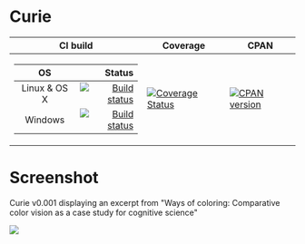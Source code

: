# Curie

<table>
	<thead>
		<tr>
			<th>CI build</th>
			<th>Coverage</th>
			<th>CPAN</th>
		</tr>
	</thead>
	<tr>
		<td>
			<table>
				<thead>
					<tr>
						<th align="center">OS</th>
						<th align="right">Status</th>
					</tr>
				</thead>
				<tr>
					<td align="center">Linux &amp; OS X</td>
					<td align="right">
						<!-- [![Build Status](https://travis-ci.org/project-renard/curie.svg?branch=master)](https://travis-ci.org/project-renard/curie) -->
						<a href="https://travis-ci.org/project-renard/curie"><img src="https://travis-ci.org/project-renard/curie.svg?branch=master" alt="Build status" /></a>
					</td>
				</tr>
				<tr>
					<td align="center"> Windows </td>
					<td align="right">
						<!-- [![Build status](https://ci.appveyor.com/api/projects/status/d1oln5wwo7rkyxp0/branch/master?svg=true)](https://ci.appveyor.com/project/zmughal/curie/branch/master) -->
						<a href="https://ci.appveyor.com/project/zmughal/curie/branch/master"><img src="https://ci.appveyor.com/api/projects/status/d1oln5wwo7rkyxp0/branch/master?svg=true" alt="Build status" /></a>
					</td>
				</tr>
			</table>
		</td>
		<td>
			<!-- [![Coverage Status](https://coveralls.io/repos/project-renard/curie/badge.svg?branch=master)](https://coveralls.io/r/project-renard/curie?branch=master) -->
			<a href="https://coveralls.io/r/project-renard/curie?branch=master"><img src="https://coveralls.io/repos/project-renard/curie/badge.svg?branch=master" alt="Coverage Status" /></a>
		</td>
		<td>
			<!-- [![CPAN version](https://badge.fury.io/pl/Renard-Curie.svg)](https://metacpan.org/pod/Renard::Curie) -->
            <a href="https://metacpan.org/pod/Renard::Curie"><img src="https://badge.fury.io/pl/Renard-Curie.svg" alt="CPAN version" /></a>
		</td>
	</tr>
</table>

# Screenshot

Curie v0.001 displaying an excerpt from "Ways of coloring: Comparative color vision as a case study for cognitive science"

<img caption="" src="https://project-renard.github.io/blog/posts/2016/09/22/gfx/curie-v0.001-ways-of-colouring.png"/>

